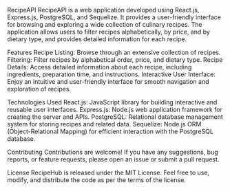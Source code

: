 
RecipeAPI
RecipeAPI is a web application developed using React.js, Express.js, PostgreSQL, and Sequelize. It provides a user-friendly interface for browsing and exploring a wide collection of culinary recipes. The application allows users to filter recipes alphabetically, by price, and by dietary type, and provides detailed information for each recipe.

Features
Recipe Listing: Browse through an extensive collection of recipes.
Filtering: Filter recipes by alphabetical order, price, and dietary type.
Recipe Details: Access detailed information about each recipe, including ingredients, preparation time, and instructions.
Interactive User Interface: Enjoy an intuitive and user-friendly interface for smooth navigation and exploration of recipes.

Technologies Used
React.js: JavaScript library for building interactive and reusable user interfaces.
Express.js: Node.js web application framework for creating the server and APIs.
PostgreSQL: Relational database management system for storing recipes and related data.
Sequelize: Node.js ORM (Object-Relational Mapping) for efficient interaction with the PostgreSQL database.

Contributing
Contributions are welcome! If you have any suggestions, bug reports, or feature requests, please open an issue or submit a pull request.

License
RecipeHub is released under the MIT License. Feel free to use, modify, and distribute the code as per the terms of the license.
